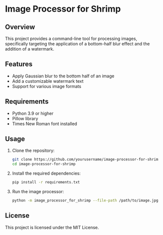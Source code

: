# Image Processor for Shrimp

## Overview

This project provides a command-line tool for processing images, specifically targeting the application of a bottom-half blur effect and the addition of a watermark.

## Features

- Apply Gaussian blur to the bottom half of an image
- Add a customizable watermark text
- Support for various image formats

## Requirements

- Python 3.9 or higher
- Pillow library
- Times New Roman font installed

## Usage

1. Clone the repository:

   ```bash
   git clone https://github.com/yourusername/image-processor-for-shrimp.git
   cd image-processor-for-shrimp
   ```

2. Install the required dependencies:

   ```bash
   pip install -r requirements.txt
   ```

3. Run the image processor:

   ```bash
   python -m image_processor_for_shrimp --file-path /path/to/image.jpg --output-path /path/to/output.jpg
   ```

## License

This project is licensed under the MIT License.
